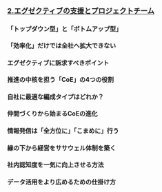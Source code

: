 ### [2.エグゼクティブの支援とプロジェクトチーム](./2_link/2.html)
#### 「トップダウン型」と「ボトムアップ型」
#### 「効率化」だけでは全社へ拡大できない
#### エグゼクティブに訴求すべきポイント
#### 推進の中核を担う「CoE」の4つの役割
#### 自社に最適な編成タイプはどれか？
#### 仲間づくりから始まるCoEの進化
#### 情報発信は「全方位に」「こまめに」行う
#### 縁の下から経営をササウェル体制を築く
#### 社内認知度を一気に向上させる方法
#### データ活用をより広めるための仕掛け方

